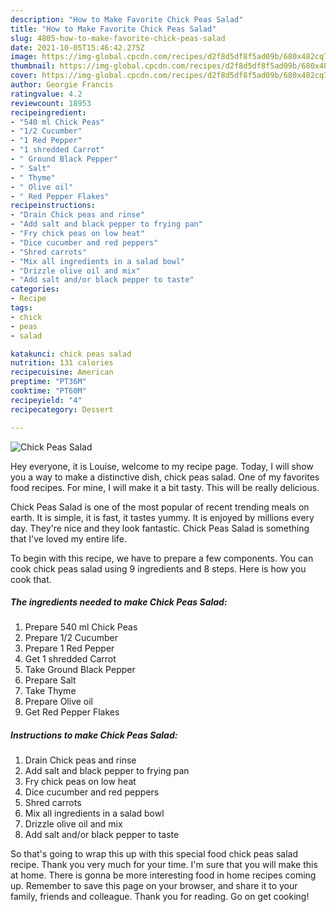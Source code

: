 ```yaml
---
description: "How to Make Favorite Chick Peas Salad"
title: "How to Make Favorite Chick Peas Salad"
slug: 4805-how-to-make-favorite-chick-peas-salad
date: 2021-10-05T15:46:42.275Z
image: https://img-global.cpcdn.com/recipes/d2f8d5df8f5ad09b/680x482cq70/chick-peas-salad-recipe-main-photo.jpg
thumbnail: https://img-global.cpcdn.com/recipes/d2f8d5df8f5ad09b/680x482cq70/chick-peas-salad-recipe-main-photo.jpg
cover: https://img-global.cpcdn.com/recipes/d2f8d5df8f5ad09b/680x482cq70/chick-peas-salad-recipe-main-photo.jpg
author: Georgie Francis
ratingvalue: 4.2
reviewcount: 18953
recipeingredient:
- "540 ml Chick Peas"
- "1/2 Cucumber"
- "1 Red Pepper"
- "1 shredded Carrot"
- " Ground Black Pepper"
- " Salt"
- " Thyme"
- " Olive oil"
- " Red Pepper Flakes"
recipeinstructions:
- "Drain Chick peas and rinse"
- "Add salt and black pepper to frying pan"
- "Fry chick peas on low heat"
- "Dice cucumber and red peppers"
- "Shred carrots"
- "Mix all ingredients in a salad bowl"
- "Drizzle olive oil and mix"
- "Add salt and/or black pepper to taste"
categories:
- Recipe
tags:
- chick
- peas
- salad

katakunci: chick peas salad 
nutrition: 131 calories
recipecuisine: American
preptime: "PT36M"
cooktime: "PT60M"
recipeyield: "4"
recipecategory: Dessert

---
```



![Chick Peas Salad](https://img-global.cpcdn.com/recipes/d2f8d5df8f5ad09b/680x482cq70/chick-peas-salad-recipe-main-photo.jpg)

Hey everyone, it is Louise, welcome to my recipe page. Today, I will show you a way to make a distinctive dish, chick peas salad. One of my favorites food recipes. For mine, I will make it a bit tasty. This will be really delicious.

Chick Peas Salad is one of the most popular of recent trending meals on earth. It is simple, it is fast, it tastes yummy. It is enjoyed by millions every day. They're nice and they look fantastic. Chick Peas Salad is something that I've loved my entire life.




To begin with this recipe, we have to prepare a few components. You can cook chick peas salad using 9 ingredients and 8 steps. Here is how you cook that.

<!--inarticleads1-->

##### The ingredients needed to make Chick Peas Salad:

1. Prepare 540 ml Chick Peas
1. Prepare 1/2 Cucumber
1. Prepare 1 Red Pepper
1. Get 1 shredded Carrot
1. Take  Ground Black Pepper
1. Prepare  Salt
1. Take  Thyme
1. Prepare  Olive oil
1. Get  Red Pepper Flakes




<!--inarticleads2-->

##### Instructions to make Chick Peas Salad:

1. Drain Chick peas and rinse
1. Add salt and black pepper to frying pan
1. Fry chick peas on low heat
1. Dice cucumber and red peppers
1. Shred carrots
1. Mix all ingredients in a salad bowl
1. Drizzle olive oil and mix
1. Add salt and/or black pepper to taste




So that's going to wrap this up with this special food chick peas salad recipe. Thank you very much for your time. I'm sure that you will make this at home. There is gonna be more interesting food in home recipes coming up. Remember to save this page on your browser, and share it to your family, friends and colleague. Thank you for reading. Go on get cooking!
